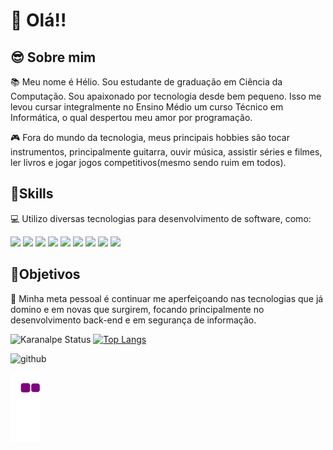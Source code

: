#  👋 Olá!!

## 😎 Sobre mim

📚 Meu nome é Hélio. Sou estudante de graduação em Ciência da Computação. Sou apaixonado por tecnologia desde bem pequeno. Isso me levou cursar integralmente no Ensino Médio um curso Técnico em Informática, o qual despertou meu amor por programação.

🎮 Fora do mundo da tecnologia, meus principais hobbies são tocar instrumentos, principalmente guitarra, ouvir música, assistir séries e filmes, ler livros e jogar jogos competitivos(mesmo sendo ruim em todos).

## 🤹Skills
💻 Utilizo diversas tecnologias para desenvolvimento de software, como: 

![](https://img.shields.io/badge/HTML5-E34F26?style=for-the-badge&logo=html5&logoColor=white)
![](https://img.shields.io/badge/CSS3-1572B6?style=for-the-badge&logo=css3&logoColor=white)
![](https://img.shields.io/badge/JavaScript-F7DF1E?style=for-the-badge&logo=javascript&logoColor=black)
![](https://img.shields.io/badge/C%2B%2B-00599C?style=for-the-badge&logo=c%2B%2B&logoColor=white)
![](https://img.shields.io/badge/C%23-239120?style=for-the-badge&logo=c-sharp&logoColor=white)
![](https://img.shields.io/badge/Java-ED8B00?style=for-the-badge&logo=java&logoColor=white) ![](https://img.shields.io/badge/Python-3776AB?style=for-the-badge&logo=python&logoColor=white) ![](https://img.shields.io/badge/Linux-FCC624?style=for-the-badge&logo=linux&logoColor=black)
![](https://img.shields.io/badge/GitHub-100000?style=for-the-badge&logo=github&logoColor=white)

## 🎯Objetivos

🚀 Minha meta pessoal é continuar me aperfeiçoando nas tecnologias que já domino e em novas que surgirem, focando principalmente no desenvolvimento back-end e em segurança de informação.

![Karanalpe Status](https://github-readme-stats.vercel.app/api?username=heliohsilva&show_icons=true&theme=tokyonight) 
[![Top Langs](https://github-readme-stats.vercel.app/api/top-langs/?username=heliohsilva)](https://github.com/heliohsilva/github-readme-stats)


![github](https://img.shields.io/github/followers/heliohsilva)

![snake gif](https://github.com/heliohsilva/heliohsilva/blob/output/github-contribution-grid-snake.gif)



